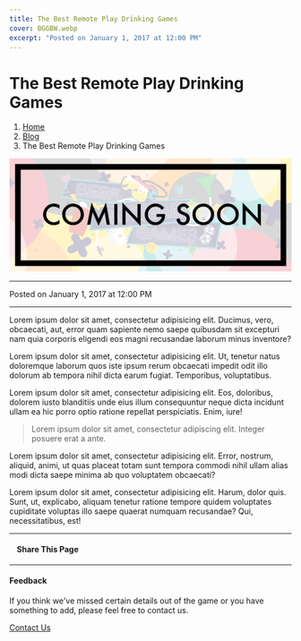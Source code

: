 ```yaml
---
title: The Best Remote Play Drinking Games
cover: BGGBW.webp
excerpt: "Posted on January 1, 2017 at 12:00 PM"
---
```


# The Best Remote Play Drinking Games

1.  [Home](index)
2.  [Blog](extras/blog)
3.  The Best Remote Play Drinking Games

![](images/ComingSoon750x300.webp)

* * *

Posted on January 1, 2017 at 12:00 PM

* * *

Lorem ipsum dolor sit amet, consectetur adipisicing elit. Ducimus, vero, obcaecati, aut, error quam sapiente nemo saepe quibusdam sit excepturi nam quia corporis eligendi eos magni recusandae laborum minus inventore?

Lorem ipsum dolor sit amet, consectetur adipisicing elit. Ut, tenetur natus doloremque laborum quos iste ipsum rerum obcaecati impedit odit illo dolorum ab tempora nihil dicta earum fugiat. Temporibus, voluptatibus.

Lorem ipsum dolor sit amet, consectetur adipisicing elit. Eos, doloribus, dolorem iusto blanditiis unde eius illum consequuntur neque dicta incidunt ullam ea hic porro optio ratione repellat perspiciatis. Enim, iure!

> Lorem ipsum dolor sit amet, consectetur adipiscing elit. Integer posuere erat a ante.

Lorem ipsum dolor sit amet, consectetur adipisicing elit. Error, nostrum, aliquid, animi, ut quas placeat totam sunt tempora commodi nihil ullam alias modi dicta saepe minima ab quo voluptatem obcaecati?

Lorem ipsum dolor sit amet, consectetur adipisicing elit. Harum, dolor quis. Sunt, ut, explicabo, aliquam tenetur ratione tempore quidem voluptates cupiditate voluptas illo saepe quaerat numquam recusandae? Qui, necessitatibus, est!

* * *

####     Share This Page

[](https://www.facebook.com/sharer/sharer.php?u=beergogglegames.co.uk/)[](https://www.instagram.com/direct/new/)[](https://twitter.com/intent/tweet?url=beergogglegames.co.uk/)

* * *

#### Feedback

If you think we've missed certain details out of the game or you have something to add, please feel free to contact us.

  
  
  
[Contact Us](contact)
